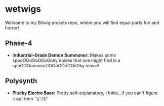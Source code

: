 # wetwigs

Welcome to my Bitwig presets repo, where you will find equal parts fun and horror!

## Phase-4
- **Industrial-Grade Demon Summoner:** Makes some spooOOoOoOOoOoky noises that one might find in a spoOOOooooooOOOoOOoOOoOky movie!
## Polysynth
- **Plucky Electro Bass:** Pretty self-explanatory, I think...if you can't figure it out then ¯\\_(ツ)_/¯
